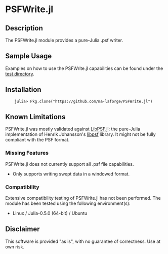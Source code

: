 # PSFWrite.jl

## Description

The PSFWrite.jl module provides a pure-Julia .psf writer.


## Sample Usage

Examples on how to use the PSFWrite.jl capabilities can be found under the [test directory](test/).

<a name="Installation"></a>
## Installation

		julia> Pkg.clone("https://github.com/ma-laforge/PSFWrite.jl")

## Known Limitations

PSFWrite.jl was mostly validated against [LibPSF.jl](https://github.com/ma-laforge/LibPSF.jl): the pure-Julia implementation of Henrik Johansson's [libpsf](https://github.com/henjo/libpsf) library.  It might not be fully compliant with the PSF format.

### Missing Features

PSFWrite.jl does not currently support all .psf file capabilities.

 - Only supports writing swept data in a windowed format.

### Compatibility

Extensive compatibility testing of PSFWrite.jl has not been performed.  The module has been tested using the following environment(s):

 - Linux / Julia-0.5.0 (64-bit) / Ubuntu

## Disclaimer

This software is provided "as is", with no guarantee of correctness.  Use at own risk.
